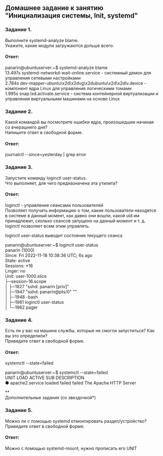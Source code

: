 ## Домашнее задание к занятию "Инициализация системы, Init, systemd"  

### Задание 1.  
Выполните systemd-analyze blame.  
Укажите, какие модули загружаются дольше всего.  

#### Ответ:  
panarin@ubuntuserver:~$ systemd-analyze blame  
13.497s systemd-networkd-wait-online.service - системный демон для управления сетевыми настройками  
 2.784s dev-mapper-ubuntu\x2d\x2dvg\x2dubuntu\x2d\x2dlv.device - компонент ядра Linux для управления логическими томами  
 1.995s snap.lxd.activate.service - система контейнерной виртуализации и управления виртуальными машинами на основе Linux  

### Задание 2.  
Какой командой вы посмотрите ошибки ядра, произошедшие начиная со вчерашнего дня?  
Напишите ответ в свободной форме.  

#### Ответ:  
journalctl --since=yesterday | grep error  

### Задание 3.  
Запустите команду loginctl user-status.  
Что выполняет, для чего предназначена эта утилита?  

#### Ответ:  
loginctl - управление сеансами пользователей  
Позволяет получать информацию о том, какие пользователи находятся в системе в данный момент, как давно они вошли, какой uid им принадлежит, сколько сеансов запущено на данный момент и т. д.   
loginctl позволяет всем этим управлять.  

loginctl user-status выводит состояние текущего сеанса  

panarin@ubuntuserver:~$ loginctl user-status  
panarin (1000)  
           Since: Fri 2022-11-18 10:38:36 UTC; 6s ago  
           State: active  
        Sessions: *16  
          Linger: no  
            Unit: user-1000.slice  
                  ├─session-16.scope  
                  │ ├─1827 "sshd: panarin [priv]"  
                  │ ├─1947 "sshd: panarin@pts/0" ""  
                  │ ├─1948 -bash  
                  │ ├─1961 loginctl user-status  
                  │ └─1962 pager  

### Задание 4.  
Есть ли у вас на машине службы, которые не смогли запуститься? Как вы это определили?  
Приведите ответ в свободной форме.  

#### Ответ:  
systemctl --state=failed  

panarin@ubuntuserver:~$ systemctl --state=failed  
  UNIT            LOAD   ACTIVE SUB    DESCRIPTION  
● apache2.service loaded failed failed The Apache HTTP Server  

**  
Дополнительные задания (со звездочкой*)  

### Задание 5.  
Можно ли с помощью systemd отмонтировать раздел/устройство?  
Приведите ответ в свободной форме.  

#### Ответ:  
Можно с помощью systemd-mount, нужно прописать его UNIT
